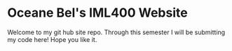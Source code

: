 # Oceane Bel's IML400 Website

Welcome to my git hub site repo. Through this semester I will be submitting my code here! Hope you like it.
